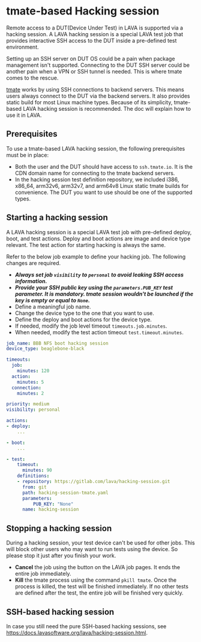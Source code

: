 # tmate-based Hacking session

Remote access to a DUT(Device Under Test) in LAVA is supported via a hacking
session. A LAVA hacking session is a special LAVA test job that provides
interactive SSH access to the DUT inside a pre-defined test environment.

Setting up an SSH server on DUT OS could be a pain when package management isn't
supported. Connecting to the DUT SSH server could be another pain when a VPN or
SSH tunnel is needed. This is where tmate comes to the rescue.

[tmate](https://tmate.io/) works by using SSH connections to backend servers.
This means users always connect to the DUT via the backend servers. It also
provides static build for most Linux machine types. Because of its simplicity,
tmate-based LAVA hacking session is recommended. The doc will explain how to use
it in LAVA.

## Prerequisites

To use a tmate-based LAVA hacking session, the following prerequisites must be
in place:

* Both the user and the DUT should have access to `ssh.tmate.io`. It is the CDN
domain name for connecting to the tmate backend servers.
* In the hacking session test definition repository, we included i386, x86_64,
arm32v6, arm32v7, and arm64v8 Linux static tmate builds for convenience. The DUT
you want to use should be one of the supported types.

## Starting a hacking session

A LAVA hacking session is a special LAVA test job with pre-defined deploy, boot,
and test actions. Deploy and boot actions are image and device type relevant. The
test action for starting hacking is always the same.

Refer to the below job example to define your hacking job. The following changes
are required.

* ***Always set job `visibility` to `personal` to avoid leaking SSH access information.***
* ***Provide your SSH public key using the `parameters.PUB_KEY` test parameter. It
is mandatory. tmate session wouldn't be launched if the key is empty or equal
to `None`.***
* Define a meaningful job name.
* Change the device type to the one that you want to use.
* Define the deploy and boot actions for the device type.
* If needed, modify the job level timeout `timeouts.job.minutes`.
* When needed, modify the test action timeout `test.timeout.minutes`.

```yaml
job_name: BBB NFS boot hacking session
device_type: beaglebone-black

timeouts:
  job:
    minutes: 120
  action:
    minutes: 5
  connection:
    minutes: 2

priority: medium
visibility: personal

actions:
- deploy:
    ...

- boot:
    ...

- test:
    timeout:
      minutes: 90
    definitions:
    - repository: https://gitlab.com/lava/hacking-session.git
      from: git
      path: hacking-session-tmate.yaml
      parameters:
          PUB_KEY: "None"
      name: hacking-session
```

## Stopping a hacking session

During a hacking session, your test device can't be used for other jobs. This
will block other users who may want to run tests using the device. So please
stop it just after you finish your work.

* **Cancel** the job using the button on the LAVA job pages. It ends the entire
job immediately.
* **Kill** the tmate process using the command `pkill tmate`. Once the process
is killed, the test will be finished immediately. If no other tests are defined
after the test, the entire job will be finished very quickly.

## SSH-based hacking session

In case you still need the pure SSH-based hacking sessions, see
<https://docs.lavasoftware.org/lava/hacking-session.html>.
